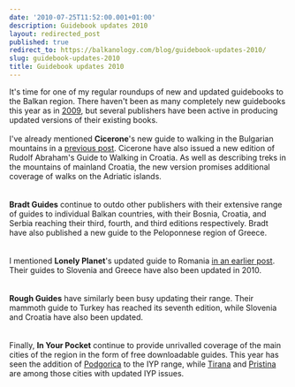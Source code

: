 ```yaml
---
date: '2010-07-25T11:52:00.001+01:00'
description: Guidebook updates 2010
layout: redirected_post
published: true
redirect_to: https://balkanology.com/blog/guidebook-updates-2010/
slug: guidebook-updates-2010
title: Guidebook updates 2010
---
```


It's time for one of my regular roundups of new and updated guidebooks to the Balkan region. There haven't been as many completely new guidebooks this year as in <a href="http://blog.balkanology.com/2009/03/new-and-updated-guidebooks-montenegro.html">2009</a>, but several publishers have been active in producing updated versions of their existing books.<br />
<br />
I've already mentioned <b>Cicerone</b>'s new guide to walking in the Bulgarian mountains in a <a href="http://blog.balkanology.com/2010/02/mountains-of-bulgaria-new-hiking-guide.html">previous post</a>. Cicerone have also issued a new edition of Rudolf Abraham's Guide to Walking in Croatia. As well as describing treks in the mountains of mainland Croatia, the new version promises additional coverage of walks on the Adriatic islands.<br />
<br />
<br />
<b>Bradt Guides</b> continue to outdo other publishers with their extensive range of guides to individual Balkan countries, with their Bosnia, Croatia, and Serbia reaching their third, fourth, and third editions respectively. Bradt have also published a new guide to the Peloponnese region of Greece.<br />
<br />
<br />
I mentioned <b>Lonely Planet</b>'s updated guide to Romania <a href="http://blog.balkanology.com/2010/05/lonely-planet-updates-romania-but-not.html">in an earlier post</a>. Their guides to Slovenia and Greece have also been updated in 2010.<br />
<br />
<br />
<b>Rough Guides</b> have similarly been busy updating their range. Their mammoth guide to Turkey has reached its seventh edition, while Slovenia and Croatia have also been updated.<br />
<br />
<br />
Finally, <b>In Your Pocket</b> continue to provide unrivalled coverage of the main cities of the region in the form of free downloadable guides. This year has seen the addition of <a href="http://www.inyourpocket.com/montenegro/podgorica">Podgorica</a> to the IYP range, while <a href="http://www.inyourpocket.com/albania/tirana">Tirana</a> and <a href="http://www.inyourpocket.com/kosovo/pristina">Pristina</a> are among those cities with updated IYP issues.